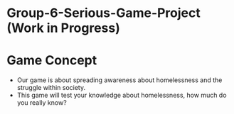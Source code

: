 # Group-6-Serious-Game-Project (Work in Progress)


# Game Concept
* Our game is about spreading awareness about homelessness and the struggle within society. 
* This game will test your knowledge about homelessness, how much do you really know?

